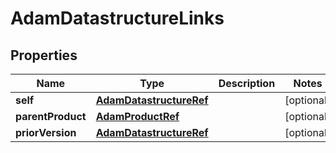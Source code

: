 

# AdamDatastructureLinks

## Properties

Name | Type | Description | Notes
------------ | ------------- | ------------- | -------------
**self** | [**AdamDatastructureRef**](AdamDatastructureRef.md) |  |  [optional]
**parentProduct** | [**AdamProductRef**](AdamProductRef.md) |  |  [optional]
**priorVersion** | [**AdamDatastructureRef**](AdamDatastructureRef.md) |  |  [optional]




